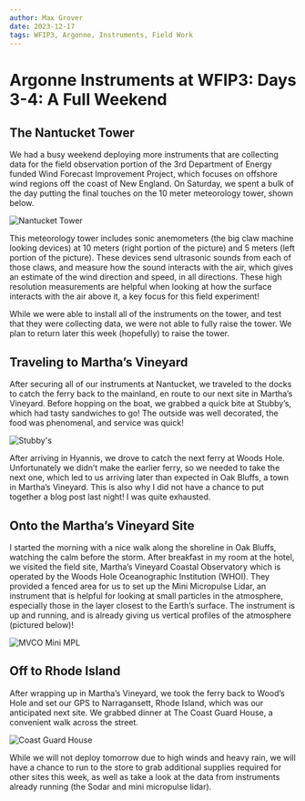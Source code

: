 ```yaml
---
author: Max Grover
date: 2023-12-17
tags: WFIP3, Argonne, Instruments, Field Work
---
```


# Argonne Instruments at WFIP3: Days 3-4: A Full Weekend

## The Nantucket Tower
We had a busy weekend deploying more instruments that are collecting data for the field observation portion of the 3rd Department of Energy funded Wind Forecast Improvement Project, which focuses on offshore wind regions off the coast of New England. On Saturday, we spent a bulk of the day putting the final touches on the 10 meter meteorology tower, shown below.

![Nantucket Tower](../images/nantucket-tower-with-instruments.jpg)

This meteorology tower includes sonic anemometers (the big claw machine looking devices) at 10 meters (right portion of the picture) and 5 meters (left portion of the picture). These devices send ultrasonic sounds from each of those claws, and measure how the sound interacts with the air, which gives an estimate of the wind direction and speed, in all directions. These high resolution measurements are helpful when looking at how the surface interacts with the air above it, a key focus for this field experiment!

While we were able to install all of the instruments on the tower, and test that they were collecting data, we were not able to fully raise the tower. We plan to return later this week (hopefully) to raise the tower.

## Traveling to Martha’s Vineyard
After securing all of our instruments at Nantucket, we traveled to the docks to catch the ferry back to the mainland, en route to our next site in Martha’s Vineyard. Before hopping on the boat, we grabbed a quick bite at Stubby’s, which had tasty sandwiches to go! The outside was well decorated, the food was phenomenal, and service was quick!

![Stubby's](../images/stubbys-dinner.jpg)

After arriving in Hyannis, we drove to catch the next ferry at Woods Hole. Unfortunately we didn’t make the earlier ferry, so we needed to take the next one, which led to us arriving later than expected in Oak Bluffs, a town in Martha’s Vineyard. This is also why I did not have a chance to put together a blog post last night! I was quite exhausted.

## Onto the Martha’s Vineyard Site
I started the morning with a nice walk along the shoreline in Oak Bluffs, watching the calm before the storm. After breakfast in my room at the hotel, we visited the field site, Martha’s Vineyard Coastal Observatory which is operated by the Woods Hole Oceanographic Institution (WHOI). They provided a fenced area for us to set up the Mini Micropulse Lidar, an instrument that is helpful for looking at small particles in the atmosphere, especially those in the layer closest to the Earth’s surface. The instrument is up and running, and is already giving us vertical profiles of the atmosphere (pictured below)!

![MVCO Mini MPL](../images/mini-mpl-mvco.jpg)

## Off to Rhode Island
After wrapping up in Martha’s Vineyard, we took the ferry back to Wood’s Hole and set our GPS to Narragansett, Rhode Island, which was our anticipated next site. We grabbed dinner at The Coast Guard House, a convenient walk across the street.

![Coast Guard House](../images/coast-guard-house.jpg)

While we will not deploy tomorrow due to high winds and heavy rain, we will have a chance to run to the store to grab additional supplies required for other sites this week, as well as take a look at the data from instruments already running (the Sodar and mini micropulse lidar).